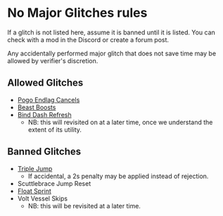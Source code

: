 # No Major Glitches rules

If a glitch is not listed here, assume it is banned until it is listed. You can check with a mod in the Discord or create a forum post.

Any accidentally performed major glitch that does not save time may be allowed by verifier's discretion.

## Allowed Glitches

- [Pogo Endlag Cancels](/glossary.md#pogo-endlag-cancel)
- [Beast Boosts](/glossary.md#beast-boost)
- [Bind Dash Refresh](/glossary.md#bind-dash-refresh)
  - NB: this will revisited on at a later time, once we understand the extent of its utility.

## Banned Glitches

- [Triple Jump](/glossary.md#triple-jump)
  - If accidental, a 2s penalty may be applied instead of rejection.
- Scuttlebrace Jump Reset
- [Float Sprint](/glossary.md#float-sprint)
- Volt Vessel Skips
  - NB: this will be revisited at a later time.
